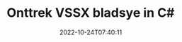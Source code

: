 ---
############################# Static ############################
layout: "auto-gen-merger"
date: 2022-10-24T07:40:11
draft: false
otherformats: dotx epub html mht mhtml odp ods odt one otp ott pdf pps ppsx ppt pptx

############################# Head ############################
head_title: "Onttrek VSSX bladsye in C#"
head_description: "Onttrek bladsye vinnig uit 'n VSSX-lêer in C#. Stoor die nuwe dokument wat die geselekteerde bladsye bevat deur die dokumente-samesmeltings-API."

############################# Header ############################
title: "Onttrek VSSX bladsye in C#"
description: "Onttrek VSSX Bladsye met 'n paar reëls van .NET-kode."
bg_image: "https://cms.admin.containerize.com/templates/aspose/App_Themes/V3/images/bg/header1.png"
bg_overlay: false
button:
    enable: true
    icon: "fas fa-arrow-down"
    label: "Laai gratis proeflopie af"
    link: "https://downloads.groupdocs.com/merger/net"

############################# SubMenu ############################
submenu:
    enable: true

    left:
        img_alt: "GroupDocs.Merger for .NET"
        image: "https://cms.admin.containerize.com/templates/groupdocs/images/product-logos/90x90-noborder/groupdocs-merger-net.png"
        product: "GroupDocs.Merger"
        platform: ".NET"

    middle:
        button:

            # button loop
            - link: "https://apireference.groupdocs.com/merger/net"
              text: "API-verwysing"

            # button loop
            - link: "https://github.com/groupdocs-merger"
              text: "Kode voorbeelde"

            # button loop
            - link: "https://products.groupdocs.app/merger/family"
              text: "Regstreekse demonstrasies"

            # button loop
            - link: "https://purchase.groupdocs.com/pricing/merger/net"
              text: "Pryse"

    right:
        link_download: "https://downloads.groupdocs.com/merger"
        link_learn: "https://docs.groupdocs.com/merger/net"
        link_buy: "https://purchase.groupdocs.com"

############################# About ############################
about:
    enable: true
    title: "Oor GroupDocs.Merger for .NET API"
    content: |
        [GroupDocs.Merger for .NET](/af/merger/net/) bied 'n eenvoudige oplossing om veilig saam te smelt en te verdeel tussen 'n wye reeks dokumentformate, insluitend PDF, Microsoft Office (Word, Excel, PowerPoint , OneNote), OpenDocument, HTML, beelde en vele ander binne .NET toepassings. Deur net 'n paar reëls van die kode by te voeg, voer verskeie dokumentbewerkings uit soos skuif, verwyder, draai, ruil, onttrek of verander die oriëntasie van bladsye binne die dokumente. Die dokumentsamesmeltings-API ondersteun ook die voorskou van dokumentbladsye as 'n prent om die dokumentstruktuur, formatering en inhoud op die bladsy te ontleed.
        
        GroupDocs.Merger API is 'n regte keuse vir korporatiewe oplossings wat lêerbladsy-onttrekkingsfunksies benodig. Hierdie API's word goed ondersteun op alle groot bedryfstelsels en platforms insluitend .NET Framework, .NET Standard, .NET Core, Mono.

############################# Steps ############################
steps:
    enable: true
    title_left: "Onttrek VSSX lêerbladsye in .NET"
    content_left: |
        [GroupDocs.Merger for .NET](/af/merger/net/) maak dit maklik vir C#-ontwikkelaars om die verlangde bladsye uit 'n VSSX-lêer te onttrek en dit te stoor as 'n nuwe lêer wat die geselekteerde bladsye bevat deur 'n paar maklike stappe te implementeer.
        
        * Inisialiseer **ExtractOptions** met bladsynommers wat in die resulterende dokument moet verskyn.
        * Skep nuwe instansie van **Merger** en gee brondokumentpad as 'n konstruktorparameter deur.
        * Bel **ExtractPages** en slaag **ExtractOptions** objek.
        * Bel **Stoor** en spesifiseer die lêerpad om die resulterende dokument te stoor.

    title_right: "Stelselvereistes"
    content_right: |
        GroupDocs.Merger for .NET API's word op alle groot platforms en bedryfstelsels ondersteun. Voordat u die kode hieronder uitvoer, maak asseblief seker dat u die volgende voorvereistes op u stelsel geïnstalleer het.

        * Bedryfstelsels: Microsoft Windows, Linux, MacOS
        * Ontwikkelingsomgewings: Visual Studio, Xamarin, MonoDevelop
        * Raamwerke: .NET Framework, .NET Standard, .NET Core, Mono
        * Laai die nuutste weergawe van GroupDocs.Merger for .NET af vanaf [NuGet](https://www.nuget.org/packages/groupdocs.merger)
         
    code: |
     {{% merger/additional-styles %}}
     {{< merger/code-merger title="Hoe om VSSX lêerbladsye te onttrek deur C# voorbeeldkode te gebruik">}}

        ```csharp    
        // Onttrek VSSX lêerbladsye met GroupDocs.Merger API
        // Inisialiseer ExtractOptions-klas met geselekteerde bladsynommers
        ExtractOptions extractOptions = new ExtractOptions(new int[] { 2, 5 });

        // Instansieer samesmelting met invoer VSSX dokument
        using (Merger merger = new Merger("input.vssx"))
          {
            // Roep ExtractPages-metode en gee ExtractOptions-objek daaraan
            merger.ExtractPages(extractOptions);
    
            // Roep Stoor-metode om die uitvoerdokument met onttrekte bladsye te stoor
            merger.Save("output.vssx");
          }
        ```
     {{< /merger/code-merger >}}

############################# Demos ############################
demos:
    enable: true
    title: "Regstreekse demonstrasies - Onttrek VSSX bladsye aanlyn"
    content: |
       Onttrek VSSX lêerbladsye op die oomblik deur [GroupDocs.Merger Live Demos](https://products.groupdocs.app/splitter/extract-pages/vssx) webwerf te besoek.
       Die lewendige demo het die volgende voordele.
        
############################# About Formats ############################
about_formats:
    enable: true

############################# More Formats ############################
more_formats:
    enable: true
    title: "Onttrek bladsye uit ander dokumentformate"
    content: |
        .NET dokumente samesmelting en verdeel API vir lêerformate en beelde. Onttrek sommige van die gewilde lêerformate soos hieronder genoem.

############################# Back to top ###############################
back_to_top:
    enable: true
---